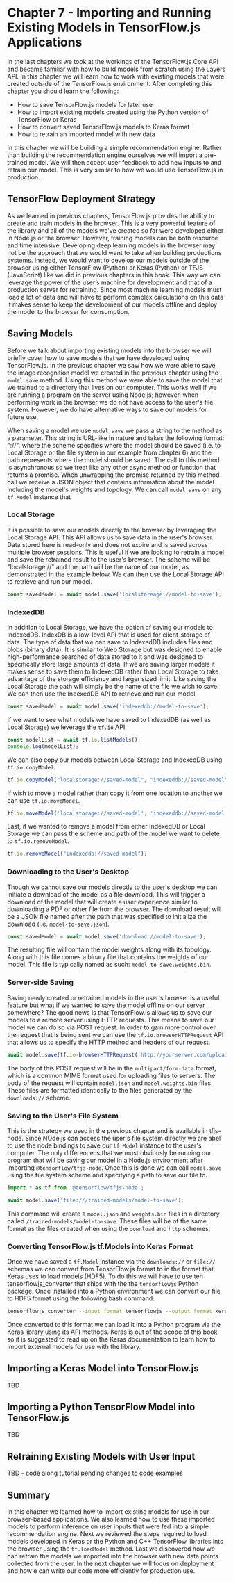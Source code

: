 # Chapter 7 - Importing and Running Existing Models in TensorFlow.js Applications

In the last chapters we took at the workings of the TensorFlow.js Core API and became familiar with how to build models from scratch using the Layers API. In this chapter we will learn how to work with existing models that were created outside of the TensorFlow.js environment. After completing this chapter you should learn the following:

- How to save TensorFlow.js models for later use
- How to import existing models created using the Python version of TensorFlow or Keras
- How to convert saved TensorFlow.js models to Keras format
- How to retrain an imported model with new data

In this chapter we will be building a simple recommendation engine. Rather than building the recommendation engine ourselves we will import a pre-trained model. We will then accept user feedback to add new inputs to and retrain our model. This is very similar to how we would use TensorFlow.js in production.

## TensorFlow Deployment Strategy

As we learned in previous chapters, TensorFlow.js provides the ability to create and train models in the browser. This is a very powerful feature of the library and all of the models we’ve created so far were developed either in Node.js or the browser. However, training models can be both resource and time intensive. Developing deep learning models in the browser may not be the approach that we would want to take when building productions systems. Instead, we would want to develop our models outside of the browser using either TensorFlow (Python) or Keras (Python) or TFJS (JavaScript) like we did in previous chapters in this book. This way we can leverage the power of the user’s machine for development and that of a production server for retraining. Since most machine learning models must load a lot of data and will have to perform complex calculations on this data it makes sense to keep the development of our models offline and deploy the model to the browser for consumption.

## Saving Models

Before we talk about importing existing models into the browser we will briefly cover how to save models that we have developed using TensorFlow.js. In the previous chapter we saw how we were able to save the image recognition model we created in the previous chapter using the `model.save` method. Using this method we were able to save the model that we trained to a directory that lives on our computer. This works well if we are running a program on the server using Node.js; however, when performing work in the browser we do not have access to the user's file system. However, we do have alternative ways to save our models for future use.

When saving a model we use `model.save` we pass a string to the method as a parameter. This string is URL-like in nature and takes the following format: "<SCHEME>://<PATH>", where the scheme specifies where the model should be saved (i.e. to Local Storage or the file system in our example from chapter 6) and the path represents where the model should be saved. The call to this method is asynchronous so we treat like any other async method or function that returns a promise. When unwrapping the promise returned by this method call we receive a JSON object that contains information about the model including the model's weights and topology. We can call `model.save` on any `tf.Model` instance that

### Local Storage

It is possible to save our models directly to the browser by leveraging the Local Storage API. This API allows us to save data in the user's browser. Data stored here is read-only and does not expire and is saved across multiple browser sessions. This is useful if we are looking to retrain a model and save the retrained result to the user's browser. The scheme will be "localstorage://" and the path will be the name of our model, as demonstrated in the example below. We can then use the Local Storage API to retrieve and run our model.

```JavaScript
const savedModel = await model.save('localstoreage://model-to-save');
```

### IndexedDB

In addition to Local Storage, we have the option of saving our models to IndexedDB. IndexDB is a low-level API that is used for client-storage of data. The type of data that we can save to IndexedDB includes files and blobs (binary data). It is similar to Web Storage but was designed to enable high-performance searched of data stored to it and was designed to specifically store large amounts of data. If we are saving larger models it makes sense to save them to IndexedDB rather than Local Storage to take advantage of the storage efficiency and larger sized limit. Like saving the Local Storage the path will simply be the name of the file we wish to save. We can then use the IndexedDB API to retrieve and run our model.

```JavaScript
const savedModel = await model.save('indexeddb://model-to-save');
```

If we want to see what models we have saved to IndexedDB (as well as Local Storage) we leverage the `tf.io` API.

```javascript
const modelList = await tf.io.listModels();
console.log(modelList);
```

We can also copy our models between Local Storage and IndexedDB using `tf.io.copyModel`.

```javascript
tf.io.copyModel("localstorage://saved-model", "indexeddb://saved-model");
```

If wish to move a model rather than copy it from one location to another we can use `tf.io.moveModel`.

```JavaScript
tf.io.moveModel('localstorage://saved-model', 'indexeddb://saved-model');
```

Last, if we wanted to remove a model from either IndexedDB or Local Storage we can pass the scheme and path of the model we want to delete to `tf.io.removeModel`.

```javascript
tf.io.removeModel("indexeddb://saved-model");
```

### Downloading to the User's Desktop

Though we cannot save our models directly to the user's desktop we can initiate a download of the model as a file download. This will trigger a download of the model that will create a user experience similar to downloading a PDF or other file from the browser. The download result will be a JSON file named after the path that was specified to initialize the download (i.e. `model-to-save.json`).

```JavaScript
const savedModel = await model.save('download://model-to-save');
```

The resulting file will contain the model weights along with its topology. Along with this file comes a binary file that contains the weights of our model. This file is typically named as such: `model-to-save.weights.bin`.

### Server-side Saving

Saving newly created or retrained models in the user's browser is a useful feature but what if we wanted to save the model offline on our server somewhere? The good news is that TensorFlow.js allows us to save our models to a remote server using HTTP requests. This means to save our model we can do so via POST request. In order to gain more control over the request that is being sent we can use the `tf.io.browserHTTPRequest` API that allows us to specify the HTTP method and headers of our request.

```JavaScript
await model.save(tf.io-browserHTTPRequest('http://yourserver.com/upload', {method: 'PUT', headers: {'header_key': 'header_value'}}));
```

The body of this POST request will be in the `multipart/form-data` format, which is a common MIME format used for uploading files to servers. The body of the request will contain `model.json` and `model.weights.bin` files. These files are formatted identically to the files generated by the `downloads://` scheme.

### Saving to the User's File System

This is the strategy we used in the previous chapter and is available in tfjs-node. Since NOde.js can access the user's file system directly we are abel to use the node bindings to save our `tf.Model` instance to the user's computer. The only difference is that we must obviously be running our program that will be saving our model in a Node.js environment after importing `@tensorflow/tfjs-node`. Once this is done we can call `model.save` using the file system scheme and specifying a path to save our file to.

```JavaScript
import * as tf from '@tensorflow/tfjs-node';

await model.save('file:///trained-models/model-to-save');
```

This command will create a `model.json` and `weights.bin` files in a directory called `/trained-models/model-to-save`. These files will be of the same format as the files created when using the `download` and `http` schemes.

### Converting TensorFlow.js tf.Models into Keras Format

Once we have saved a `tf.Model` instance via the `downloads://` or `file://` schemas we can convert from TensorFlow.js format to in the format that Keras uses to load models (HDF5). To do this we will have to use teh tensorflowjs_converter that ships with the the `tensorflowjs` Python package. Once installed into a Python environment we can convert our file to HDF5 format using the following bash command.

```bash
tensorflowjs_converter --input_format tensorflowjs --output_format keras ./saved-model.json /trained_models/saved-model.h5
```

Once converted to this format we can load it into a Python program via the Keras library using its API methods. Keras is out of the scope of this book so it is suggested to read up on the Keras documentation to learn how to import external models for use with the library.

## Importing a Keras Model into TensorFlow.js

TBD

## Importing a Python TensorFlow Model into TensorFlow.js

TBD

## Retraining Existing Models with User Input

TBD - code along tutorial pending changes to code examples

## Summary

In this chapter we learned how to import existing models for use in our browser-based applications. We also learned how to use these imported models to perform inference on user inputs that were fed into a simple recommendation engine. Next we reviewed the steps required to load models developed in Keras or the Python and C++ TensorFlow libraries into the browser using the `tf.loadModel` method. Last we discovered how we can refrain the models we imported into the browser with new data points collected from the user. In the next chapter we will focus on deployment and how e can write our code more efficiently for production use.
